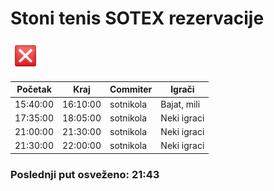 
<h1>Stoni tenis SOTEX rezervacije</h1>

<img src="assets/cross.png" height="48px" />

<table>
    <thead>
        <th>Početak</th>
        <th>Kraj</th>
        <th>Commiter</th>
        <th>Igrači</th>
    </thead>
    <tbody><tr>
            <td>15:40:00</td>
            <td>16:10:00</td>
            <td>sotnikola</td>
            <td>Bajat, mili</td>
        </tr><tr>
            <td>17:35:00</td>
            <td>18:05:00</td>
            <td>sotnikola</td>
            <td>Neki igraci</td>
        </tr><tr>
            <td>21:00:00</td>
            <td>21:30:00</td>
            <td>sotnikola</td>
            <td>Neki igraci</td>
        </tr><tr>
            <td>21:30:00</td>
            <td>22:00:00</td>
            <td>sotnikola</td>
            <td>Neki igraci</td>
        </tr></tbody>
</table>
<h3>Poslednji put osveženo: 21:43</h3>
